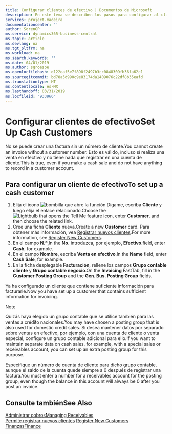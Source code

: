 ```yaml
---
title: Configurar clientes de efectivo | Documentos de Microsoft
description: En este tema se describen los pasos para configurar al cliente que paga en efectivo.
services: project-madeira
documentationcenter: ''
author: SorenGP
ms.service: dynamics365-business-central
ms.topic: article
ms.devlang: na
ms.tgt_pltfrm: na
ms.workload: na
ms.search.keywords: ''
ms.date: 04/01/2019
ms.author: sgroespe
ms.openlocfilehash: d122eaf5e7f898f2497b3cc0848309fb36fa62c1
ms.sourcegitcommit: bd78a5d990c9e83174da1409076c22df8b35eafd
ms.translationtype: HT
ms.contentlocale: es-MX
ms.lasthandoff: 03/31/2019
ms.locfileid: "933966"
---
```

# <a name="set-up-cash-customers"></a><span data-ttu-id="8d1e3-103">Configurar clientes de efectivo</span><span class="sxs-lookup"><span data-stu-id="8d1e3-103">Set Up Cash Customers</span></span>
<span data-ttu-id="8d1e3-104">No se puede crear una factura sin un número de cliente.</span><span class="sxs-lookup"><span data-stu-id="8d1e3-104">You cannot create an invoice without a customer number.</span></span> <span data-ttu-id="8d1e3-105">Esto es válido, incluso si realiza una venta en efectivo y no tiene nada que registrar en una cuenta de cliente.</span><span class="sxs-lookup"><span data-stu-id="8d1e3-105">This is true, even if you make a cash sale and do not have anything to record in a customer account.</span></span>  

## <a name="to-set-up-a-cash-customer"></a><span data-ttu-id="8d1e3-106">Para configurar un cliente de efectivo</span><span class="sxs-lookup"><span data-stu-id="8d1e3-106">To set up a cash customer</span></span>  
1.  <span data-ttu-id="8d1e3-107">Elija el icono ![bombilla que abre la función Dígame](media/ui-search/search_small.png "Dígame que desea hacer"), escriba **Cliente** y luego elija el enlace relacionado.</span><span class="sxs-lookup"><span data-stu-id="8d1e3-107">Choose the ![Lightbulb that opens the Tell Me feature](media/ui-search/search_small.png "Tell me what you want to do") icon, enter **Customer**, and then choose the related link.</span></span>  
2.  <span data-ttu-id="8d1e3-108">Cree una ficha **Cliente** nueva.</span><span class="sxs-lookup"><span data-stu-id="8d1e3-108">Create a new **Customer** card.</span></span> <span data-ttu-id="8d1e3-109">Para obtener más información, vea [Registrar nuevos clientes](sales-how-register-new-customers.md).</span><span class="sxs-lookup"><span data-stu-id="8d1e3-109">For more information, see [Register New Customers](sales-how-register-new-customers.md).</span></span>
3.  <span data-ttu-id="8d1e3-110">En el campo **N.º**,</span><span class="sxs-lookup"><span data-stu-id="8d1e3-110">In the **No.**</span></span> <span data-ttu-id="8d1e3-111">introduzca, por ejemplo, **Efectivo**.</span><span class="sxs-lookup"><span data-stu-id="8d1e3-111">field, enter **Cash**, for example.</span></span>  
4.  <span data-ttu-id="8d1e3-112">En el campo **Nombre**, escriba **Venta en efectivo**.</span><span class="sxs-lookup"><span data-stu-id="8d1e3-112">In the **Name** field, enter **Cash Sale**, for example.</span></span>  
5.  <span data-ttu-id="8d1e3-113">En la ficha desplegable **Facturación**, rellene los campos **Grupo contable cliente** y **Grupo contable negocio**.</span><span class="sxs-lookup"><span data-stu-id="8d1e3-113">On the **Invoicing** FastTab, fill in the **Customer Posting Group** and the **Gen. Bus. Posting Group** fields.</span></span>  

 <span data-ttu-id="8d1e3-114">Ya ha configurado un cliente que contiene suficiente información para facturarle.</span><span class="sxs-lookup"><span data-stu-id="8d1e3-114">Now you have set up a customer that contains sufficient information for invoicing.</span></span>  

> [!NOTE]  
>  <span data-ttu-id="8d1e3-115">Quizás haya elegido un grupo contable que se utilice también para las ventas a crédito nacionales.</span><span class="sxs-lookup"><span data-stu-id="8d1e3-115">You may have chosen a posting group that is also used for domestic credit sales.</span></span> <span data-ttu-id="8d1e3-116">Si desea mantener datos por separado sobre ventas en efectivo, por ejemplo, con una cuenta de cliente o venta especial, configure un grupo contable adicional para ello.</span><span class="sxs-lookup"><span data-stu-id="8d1e3-116">If you want to maintain separate data on cash sales, for example, with a special sales or receivables account, you can set up an extra posting group for this purpose.</span></span>  
>   
>  <span data-ttu-id="8d1e3-117">Especifique un número de cuenta de cliente para dicho grupo contable, aunque el saldo de la cuenta quede siempre a 0 después de registrar una factura.</span><span class="sxs-lookup"><span data-stu-id="8d1e3-117">You must enter a number for a receivables account for the posting group, even though the balance in this account will always be 0 after you post an invoice.</span></span>  

## <a name="see-also"></a><span data-ttu-id="8d1e3-118">Consulte también</span><span class="sxs-lookup"><span data-stu-id="8d1e3-118">See Also</span></span>
[<span data-ttu-id="8d1e3-119">Administrar cobros</span><span class="sxs-lookup"><span data-stu-id="8d1e3-119">Managing Receivables</span></span>](receivables-manage-receivables.md)  
<span data-ttu-id="8d1e3-120">[Permite registrar nuevos clientes](sales-how-register-new-customers.md)  </span><span class="sxs-lookup"><span data-stu-id="8d1e3-120">[Register New Customers](sales-how-register-new-customers.md)  </span></span>  
[<span data-ttu-id="8d1e3-121">Finanzas</span><span class="sxs-lookup"><span data-stu-id="8d1e3-121">Finance</span></span>](finance.md)  

